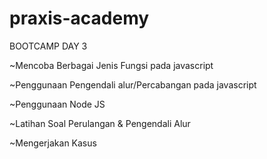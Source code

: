# praxis-academy

BOOTCAMP DAY 3

~Mencoba Berbagai Jenis Fungsi pada javascript

~Penggunaan Pengendali alur/Percabangan pada javascript

~Penggunaan Node JS

~Latihan Soal Perulangan & Pengendali Alur

~Mengerjakan Kasus

